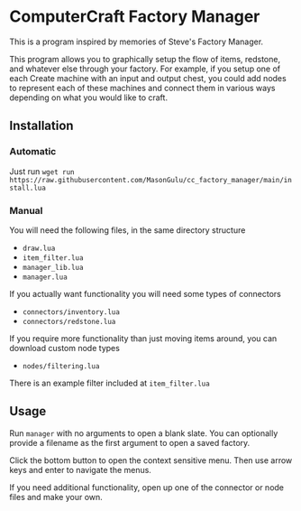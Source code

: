 # ComputerCraft Factory Manager
This is a program inspired by memories of Steve's Factory Manager.

This program allows you to graphically setup the flow of items, redstone, and whatever else through your factory. For example, if you setup one of each Create machine with an input and output chest, you could add nodes to represent each of these machines and connect them in various ways depending on what you would like to craft.

## Installation
### Automatic
Just run `wget run https://raw.githubusercontent.com/MasonGulu/cc_factory_manager/main/install.lua`

### Manual
You will need the following files, in the same directory structure
* `draw.lua`
* `item_filter.lua`
* `manager_lib.lua`
* `manager.lua`

If you actually want functionality you will need some types of connectors
* `connectors/inventory.lua`
* `connectors/redstone.lua`

If you require more functionality than just moving items around, you can download custom node types
* `nodes/filtering.lua`

There is an example filter included at `item_filter.lua`

## Usage
Run `manager` with no arguments to open a blank slate. You can optionally provide a filename as the first argument to open a saved factory.

Click the bottom button to open the context sensitive menu. Then use arrow keys and enter to navigate the menus.

If you need additional functionality, open up one of the connector or node files and make your own.